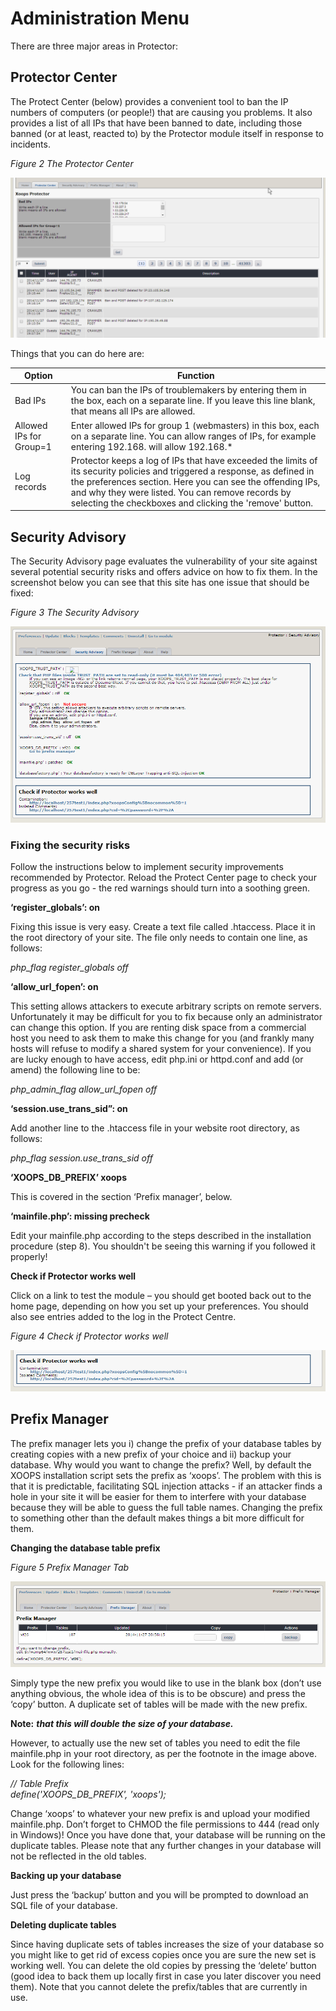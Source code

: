 # Administration Menu

There are three major areas in Protector:

## **Protector Center**

The Protect Center \(below\) provides a convenient tool to ban the IP numbers of computers \(or people!\) that are causing you problems. It also provides a list of all IPs that have been banned to date, including those banned \(or at least, reacted to\) by the Protector module itself in response to incidents.

  
_Figure 2 The Protector Center_

![](.gitbook/assets/image002.png)

Things that you can do here are:

| Option | Function |
| --- | --- |
| Bad IPs | You can ban the IPs of troublemakers by entering them in the box, each on a separate line. If you leave this line blank, that means all IPs are allowed. |
| Allowed IPs for Group=1 | Enter allowed IPs for group 1 \(webmasters\) in this box, each on a separate line. You can allow ranges of IPs, for example entering 192.168. will allow 192.168.\* |
| Log records | Protector keeps a log of IPs that have exceeded the limits of its security policies and triggered a response, as defined in the preferences section. Here you can see the offending IPs, and why they were listed. You can remove records by selecting the checkboxes and clicking the 'remove' button. |

## **Security Advisory**

The Security Advisory page evaluates the vulnerability of your site against several potential security risks and offers advice on how to fix them. In the screenshot below you can see that this site has one issue that should be fixed:

  
_Figure 3 The Security Advisory_

![](.gitbook/assets/image003.png)

### **Fixing the security risks**

Follow the instructions below to implement security improvements recommended by Protector. Reload the Protect Center page to check your progress as you go - the red warnings should turn into a soothing green.

 **‘register\_globals’: on**

Fixing this issue is very easy. Create a text file called .htaccess. Place it in the root directory of your site. The file only needs to contain one line, as follows:

_php\_flag register\_globals off_

 **‘allow\_url\_fopen’: on**

This setting allows attackers to execute arbitrary scripts on remote servers. Unfortunately it may be difficult for you to fix because only an administrator can change this option. If you are renting disk space from a commercial host you need to ask them to make this change for you \(and frankly many hosts will refuse to modify a shared system for your convenience\). If you are lucky enough to have access, edit php.ini or httpd.conf and add \(or amend\) the following line to be:

_php\_admin\_flag allow\_url\_fopen off_

**‘session.use\_trans\_sid”: on**

Add another line to the .htaccess file in your website root directory, as follows:

_php\_flag session.use\_trans\_sid off_

**‘XOOPS\_DB\_PREFIX’ xoops**

This is covered in the section ‘Prefix manager’, below.

**‘mainfile.php’: missing precheck**

Edit your mainfile.php according to the steps described in the installation procedure \(step 8\). You shouldn't be seeing this warning if you followed it properly!

**Check if Protector works well**

Click on a link to test the module – you should get booted back out to the home page, depending on how you set up your preferences. You should also see entries added to the log in the Protect Centre.

  
_Figure 4 Check if Protector works well_

![image004.png](.gitbook/assets/image004.png)

## **Prefix Manager**

The prefix manager lets you i\) change the prefix of your database tables by creating copies with a new prefix of your choice and ii\) backup your database. Why would you want to change the prefix? Well, by default the XOOPS installation script sets the prefix as ‘xoops’. The problem with this is that it is predictable, facilitating SQL injection attacks - if an attacker finds a hole in your site it will be easier for them to interfere with your database because they will be able to guess the full table names. Changing the prefix to something other than the default makes things a bit more difficult for them.

**Changing the database table prefix**

  
_Figure 5 Prefix Manager Tab_

![image005.png](.gitbook/assets/image005.png)

Simply type the new prefix you would like to use in the blank box \(don’t use anything obvious, the whole idea of this is to be obscure\) and press the ‘copy’ button. A duplicate set of tables will be made with the new prefix.

**Note:** _**that this will double the size of your database.**_

However, to actually use the new set of tables you need to edit the file mainfile.php in your root directory, as per the footnote in the image above. Look for the following lines:

_// Table Prefix_  
 _define\('XOOPS\_DB\_PREFIX', 'xoops'\);_

Change ‘xoops’ to whatever your new prefix is and upload your modified mainfile.php. Don’t forget to CHMOD the file permissions to 444 \(read only in Windows\)! Once you have done that, your database will be running on the duplicate tables. Please note that any further changes in your database will not be reflected in the old tables.

**Backing up your database**

Just press the ‘backup’ button and you will be prompted to download an SQL file of your database.

**Deleting duplicate tables**

Since having duplicate sets of tables increases the size of your database so you might like to get rid of excess copies once you are sure the new set is working well. You can delete the old copies by pressing the ‘delete’ button \(good idea to back them up locally first in case you later discover you need them\). Note that you cannot delete the prefix/tables that are currently in use.

